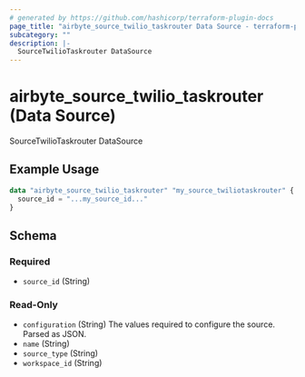 ```yaml
---
# generated by https://github.com/hashicorp/terraform-plugin-docs
page_title: "airbyte_source_twilio_taskrouter Data Source - terraform-provider-airbyte"
subcategory: ""
description: |-
  SourceTwilioTaskrouter DataSource
---
```


# airbyte_source_twilio_taskrouter (Data Source)

SourceTwilioTaskrouter DataSource

## Example Usage

```terraform
data "airbyte_source_twilio_taskrouter" "my_source_twiliotaskrouter" {
  source_id = "...my_source_id..."
}
```

<!-- schema generated by tfplugindocs -->
## Schema

### Required

- `source_id` (String)

### Read-Only

- `configuration` (String) The values required to configure the source. Parsed as JSON.
- `name` (String)
- `source_type` (String)
- `workspace_id` (String)


